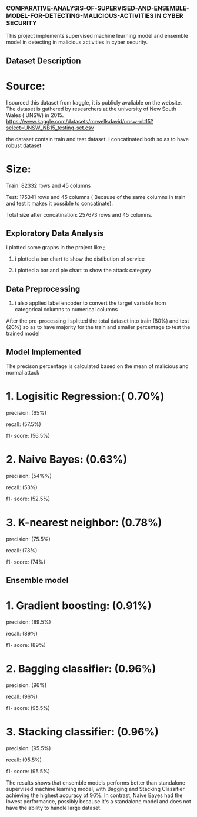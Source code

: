 ### COMPARATIVE-ANALYSIS-OF-SUPERVISED-AND-ENSEMBLE-MODEL-FOR-DETECTING-MALICIOUS-ACTIVITIES IN CYBER SECURITY 

This project implements supervised machine learning model and ensemble model in detecting in malicious activities in cyber security. 

## Dataset Description 

# Source: 

I sourced this dataset from kaggle, it is publicly avaliable on the website. The dataset is gathered by researchers at the university of New South Wales ( UNSW) in 2015. 
https://www.kaggle.com/datasets/mrwellsdavid/unsw-nb15?select=UNSW_NB15_testing-set.csv 

the dataset contain train and test dataset. i concatinated both so as to have robust dataset 

# Size: 

Train: 82332 rows and 45 columns 

Test: 175341 rows and 45 columns ( Because of the same columns in train and test it makes it possible to concatinate). 

Total size after concatination: 257673 rows and 45 columns. 

## Exploratory Data Analysis 

i plotted some graphs in the project like ; 

1. i plotted a bar chart to show the distibution of service

2. i plotted a bar and pie chart to show the attack category

## Data Preprocessing 

1. i also applied label encoder to convert the target variable from categorical columns to numerical columns

After the pre-processing i splitted the total dataset into train (80%) and test (20%) so as to have majority for the train and smaller percentage to test the trained model

## Model Implemented 

The precison percentage is calculated based on the mean of malicious and normal attack

# 1. Logisitic Regression:( 0.70%)

precision: (65%)

recall: (57.5%)

f1- score: (56.5%)

# 2. Naive Bayes: (0.63%)

precision: (54%%)

recall: (53%)

f1- score: (52.5%)

# 3. K-nearest neighbor: (0.78%)

precision: (75.5%)

recall: (73%)

f1- score: (74%)

## Ensemble model 

# 1. Gradient boosting: (0.91%)

precision: (89.5%)

recall: (89%)

f1- score: (89%)

# 2. Bagging classifier: (0.96%)

precision: (96%)

recall: (96%)

f1- score: (95.5%)

# 3. Stacking classifier: (0.96%)

precision: (95.5%)

recall: (95.5%)

f1- score: (95.5%)

The results shows that ensemble models performs better than standalone supervised machine learning model, with Bagging and Stacking Classifier achieving the highest accuracy of 96%. In contrast, Naive Bayes had the lowest performance, possibly because it's a standalone model and does not have the ability to handle large dataset. 
